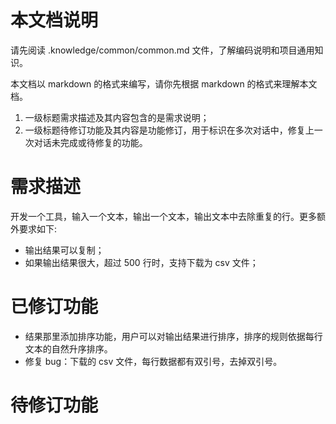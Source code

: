 # 本文档说明

请先阅读 .knowledge/common/common.md 文件，了解编码说明和项目通用知识。

本文档以 markdown 的格式来编写，请你先根据 markdown 的格式来理解本文档。

1. 一级标题需求描述及其内容包含的是需求说明；
2. 一级标题待修订功能及其内容是功能修订，用于标识在多次对话中，修复上一次对话未完成或待修复的功能。

# 需求描述
开发一个工具，输入一个文本，输出一个文本，输出文本中去除重复的行。更多额外要求如下:
- 输出结果可以复制；
- 如果输出结果很大，超过 500 行时，支持下载为 csv 文件；

# 已修订功能
- 结果那里添加排序功能，用户可以对输出结果进行排序，排序的规则依据每行文本的自然升序排序。
- 修复 bug：下载的 csv 文件，每行数据都有双引号，去掉双引号。

# 待修订功能
    